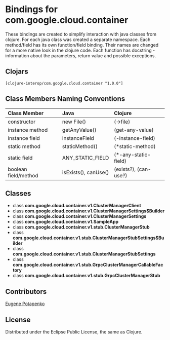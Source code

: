 # Bindings for com.google.cloud.container

These bindings are created to simplify interaction with java classes from clojure.
For each java class was created a separate namespace.
Each method/field has its own function/field binding.
Their names are changed for a more native look in the clojure code. Each function has docstring - information about the parameters, return value and possible exceptions.

## Clojars

```
[clojure-interop/com.google.cloud.container "1.0.0"]
```

## Class Members Naming Conventions

| Class Member | Java | Clojure |
|:--|:--|:--|
| constructor | new File() | (->file) |
| instance method | getAnyValue() | (get-any-value) |
| instance field | instanceField | (-instance-field) |
| static method | staticMethod() | (*static-method) |
| static field | ANY_STATIC_FIELD | (*-any-static-field) |
| boolean field/method | isExists(), canUse() | (exists?), (can-use?) |

## Classes

- class **com.google.cloud.container.v1.ClusterManagerClient**
- class **com.google.cloud.container.v1.ClusterManagerSettings$Builder**
- class **com.google.cloud.container.v1.ClusterManagerSettings**
- class **com.google.cloud.container.v1.SampleApp**
- class **com.google.cloud.container.v1.stub.ClusterManagerStub**
- class **com.google.cloud.container.v1.stub.ClusterManagerStubSettings$Builder**
- class **com.google.cloud.container.v1.stub.ClusterManagerStubSettings**
- class **com.google.cloud.container.v1.stub.GrpcClusterManagerCallableFactory**
- class **com.google.cloud.container.v1.stub.GrpcClusterManagerStub**

## Contributors

[Eugene Potapenko](https://github.com/potapenko/)

## License

Distributed under the Eclipse Public License, the same as Clojure.
